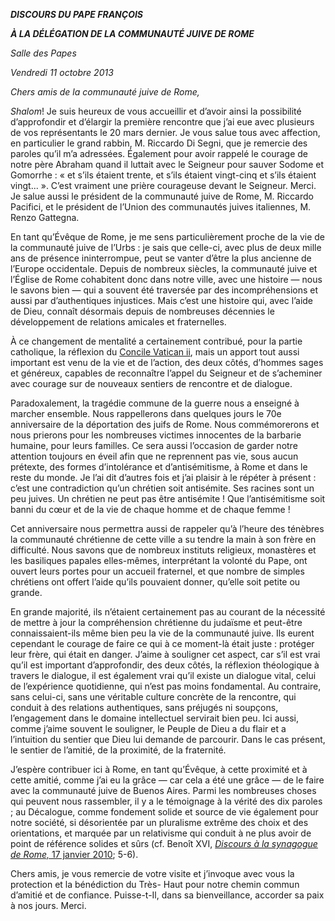 ***DISCOURS DU PAPE FRANÇOIS***

***À LA DÉLÉGATION DE LA COMMUNAUTÉ JUIVE DE ROME***

*Salle des Papes*

*Vendredi 11 octobre 2013*

*Chers amis de la communauté juive de Rome,*

*Shalom*! Je suis heureux de vous accueillir et d’avoir ainsi la possibilité d’approfondir et d’élargir la première rencontre que j’ai eue avec plusieurs de vos représentants le 20 mars dernier. Je vous salue tous avec affection, en particulier le grand rabbin, M. Riccardo Di Segni, que je remercie des paroles qu’il m’a adressées. Également pour avoir rappelé le courage de notre père Abraham quand il luttait avec le Seigneur pour sauver Sodome et Gomorrhe : « et s’ils étaient trente, et s’ils étaient vingt-cinq et s’ils étaient vingt... ». C’est vraiment une prière courageuse devant le Seigneur. Merci. Je salue aussi le président de la communauté juive de Rome, M. Riccardo Pacifici, et le président de l’Union des communautés juives italiennes, M. Renzo Gattegna.

En tant qu’Évêque de Rome, je me sens particulièrement proche de la vie de la communauté juive de l’Urbs : je sais que celle-ci, avec plus de deux mille ans de présence ininterrompue, peut se vanter d’être la plus ancienne de l’Europe occidentale. Depuis de nombreux siècles, la communauté juive et l’Église de Rome cohabitent donc dans notre ville, avec une histoire — nous le savons bien — qui a souvent été traversée par des incompréhensions et aussi par d’authentiques injustices. Mais c’est une histoire qui, avec l’aide de Dieu, connaît désormais depuis de nombreuses décennies le développement de relations amicales et fraternelles.

À ce changement de mentalité a certainement contribué, pour la partie catholique, la réflexion du [Concile Vatican  ii](http://www.vatican.va/archive/hist_councils/ii_vatican_council/index_fr.htm), mais un apport tout aussi important est venu de la vie et de l’action, des deux côtés, d’hommes sages et généreux, capables de reconnaître l’appel du Seigneur et de s’acheminer avec courage sur de nouveaux sentiers de rencontre et de dialogue.

Paradoxalement, la tragédie commune de la guerre nous a enseigné à marcher ensemble. Nous rappellerons dans quelques jours le 70e anniversaire de la déportation des juifs de Rome. Nous commémorerons et nous prierons pour les nombreuses victimes innocentes de la barbarie humaine, pour leurs familles. Ce sera aussi l’occasion de garder notre attention toujours en éveil afin que ne reprennent pas vie, sous aucun prétexte, des formes d’intolérance et d’antisémitisme, à Rome et dans le reste du monde. Je l’ai dit d’autres fois et j’ai plaisir à le répéter à présent : c’est une contradiction qu’un chrétien soit antisémite. Ses racines sont un peu juives. Un chrétien ne peut pas être antisémite ! Que l’antisémitisme soit banni du cœur et de la vie de chaque homme et de chaque femme !

Cet anniversaire nous permettra aussi de rappeler qu’à l’heure des ténèbres la communauté chrétienne de cette ville a su tendre la main à son frère en difficulté. Nous savons que de nombreux instituts religieux, monastères et les basiliques papales elles-mêmes, interprétant la volonté du Pape, ont ouvert leurs portes pour un accueil fraternel, et que nombre de simples chrétiens ont offert l’aide qu’ils pouvaient donner, qu’elle soit petite ou grande.

En grande majorité, ils n’étaient certainement pas au courant de la nécessité de mettre à jour la compréhension chrétienne du judaïsme et peut-être connaissaient-ils même bien peu la vie de la communauté juive. Ils eurent cependant le courage de faire ce qui à ce moment-là était juste : protéger leur frère, qui était en danger. J’aime à souligner cet aspect, car s’il est vrai qu’il est important d’approfondir, des deux côtés, la réflexion théologique à travers le dialogue, il est également vrai qu’il existe un dialogue vital, celui de l’expérience quotidienne, qui n’est pas moins fondamental. Au contraire, sans celui-ci, sans une véritable culture concrète de la rencontre, qui conduit à des relations authentiques, sans préjugés ni soupçons, l’engagement dans le domaine intellectuel servirait bien peu. Ici aussi, comme j’aime souvent le souligner, le Peuple de Dieu a du flair et a l’intuition du sentier que Dieu lui demande de parcourir. Dans le cas présent, le sentier de l’amitié, de la proximité, de la fraternité.

J’espère contribuer ici à Rome, en tant qu’Évêque, à cette proximité et à cette amitié, comme j’ai eu la grâce — car cela a été une grâce — de le faire avec la communauté juive de Buenos Aires. Parmi les nombreuses choses qui peuvent nous rassembler, il y a le témoignage à la vérité des dix paroles ; au Décalogue, comme fondement solide et source de vie également pour notre société, si désorientée par un pluralisme extrême des choix et des orientations, et marquée par un relativisme qui conduit à ne plus avoir de point de référence solides et sûrs (cf. Benoît  XVI, [*Discours à la synagogue de Rome,* 17 janvier 2010](http://www.vatican.va/holy_father/benedict_xvi/speeches/2010/january/documents/hf_ben-xvi_spe_20100117_sinagoga_fr.html); 5-6).

Chers amis, je vous remercie de votre visite et j’invoque avec vous la protection et la bénédiction du Très- Haut pour notre chemin commun d’amitié et de confiance. Puisse-t-Il, dans sa bienveillance, accorder sa paix à nos jours. Merci.